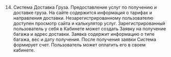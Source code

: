 14. Система Доставка Груза. 
Предоставление услуг по получению и доставке груза. 
На сайте содержится информация о тарифах и направления доставки. 
Незарегистрированному пользователю доступен просмотр сайта и калькулятор услуг. 
Зарегистрированный пользователь у себя в Кабинете может создать Заявку на получение багажа и адрес доставки. 
Заявка содержит информацию о типе багажа, вес и дату получения. 
После получения заявки Система формирует счет. 
Пользователь может оплатить его в своем кабинете. 

